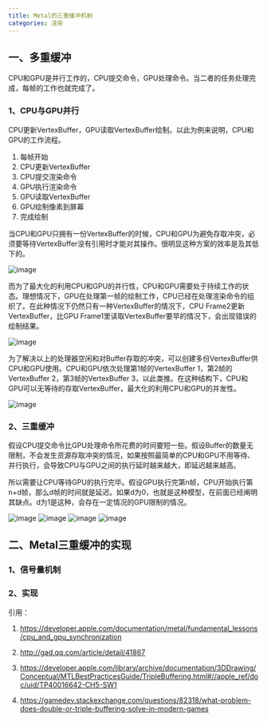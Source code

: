 ```yaml
---
title: Metal的三重缓冲机制
categories: 渲染
---
```

## 一、多重缓冲
CPU和GPU是并行工作的，CPU提交命令，GPU处理命令。当二者的任务处理完成，每帧的工作也就完成了。
### 1、CPU与GPU并行
CPU更新VertexBuffer，GPU读取VertexBuffer绘制。以此为例来说明，CPU和GPU的工作流程。

1. 每帧开始
2. CPU更新VertexBuffer
3. CPU提交渲染命令
4. GPU执行渲染命令
5. GPU读取VertexBuffer
6. GPU绘制像素到屏幕
7. 完成绘制

当CPU和GPU只拥有一份VertexBuffer的时候，CPU和GPU为避免存取冲突，必须要等待VertexBuffer没有引用时才能对其操作。很明显这种方案的效率是及其低下的。

![image](https://docs-assets.developer.apple.com/published/a8fcc3ae6f/3f778646-c337-42d1-977b-f5e8f1ac411c.png)

而为了最大化的利用CPU和GPU的并行性，CPU和GPU需要处于持续工作的状态。理想情况下，GPU在处理第一帧的绘制工作，CPU已经在处理渲染命令的组织了。在此种情况下仍然只有一种VertexBuffer的情况下，CPU Frame2更新VertexBuffer，比GPU Frame1里读取VertexBuffer要早的情况下，会出现错误的绘制结果。

![image](https://docs-assets.developer.apple.com/published/a8fcc3ae6f/e4f8f52c-ec6d-4c8d-bac3-e9e7a8a28be5.png)

为了解决以上的处理器空闲和对Buffer存取的冲突，可以创建多份VertexBuffer供CPU和GPU使用。CPU和GPU依次处理第1帧的VertexBuffer 1，第2帧的VertexBuffer 2，第3帧的VertexBuffer 3，以此类推。在这种结构下，CPU和GPU可以无等待的存取VertexBuffer，最大化的利用CPU和GPU的并发性。

![image](https://docs-assets.developer.apple.com/published/a8fcc3ae6f/5cd216dc-7d80-4d95-ac0b-b9fa783513f3.png)

### 2、三重缓冲
假设CPU提交命令比GPU处理命令所花费的时间要短一些。假设Buffer的数量无限制，不会发生资源存取冲突的情况，如果按照最简单的CPU和GPU不用等待、并行执行，会导致CPU与GPU之间的执行延时越来越大，即延迟越来越高。

所以需要让CPU等待GPU的执行完毕。假设GPU执行完第n帧，CPU开始执行第n+d帧，那么d帧的时间就是延迟。如果d为0，也就是这种模型，在前面已经阐明其缺点。d为1是这种，会存在一定情况的GPU限制的情况。

![image](https://i.loli.net/2018/08/02/5b6314eb98ddc.jpg)
![image](https://i.loli.net/2018/08/02/5b6314ebba1ff.jpg)
![image](https://i.loli.net/2018/08/02/5b6314f003fa9.jpg)
![image](https://i.loli.net/2018/08/02/5b6314f00ef64.jpg)

## 二、Metal三重缓冲的实现
### 1、信号量机制
### 2、实现

引用：
1. https://developer.apple.com/documentation/metal/fundamental_lessons/cpu_and_gpu_synchronization
2. http://gad.qq.com/article/detail/41867
3. https://developer.apple.com/library/archive/documentation/3DDrawing/Conceptual/MTLBestPracticesGuide/TripleBuffering.html#//apple_ref/doc/uid/TP40016642-CH5-SW1

4. https://gamedev.stackexchange.com/questions/82318/what-problem-does-double-or-triple-buffering-solve-in-modern-games